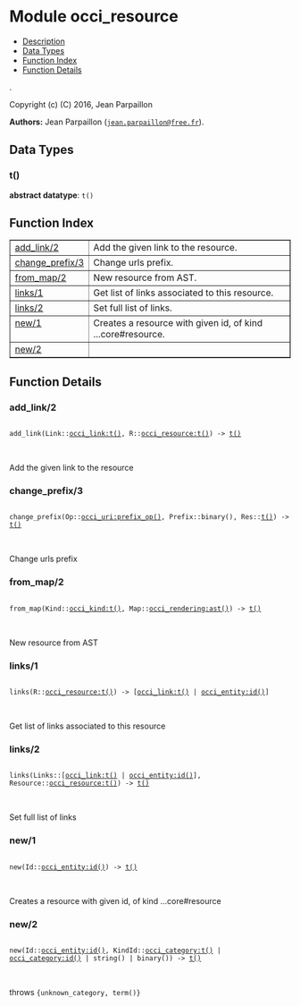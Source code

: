 

# Module occi_resource #
* [Description](#description)
* [Data Types](#types)
* [Function Index](#index)
* [Function Details](#functions)

.

Copyright (c) (C) 2016, Jean Parpaillon

__Authors:__ Jean Parpaillon ([`jean.parpaillon@free.fr`](mailto:jean.parpaillon@free.fr)).

<a name="types"></a>

## Data Types ##




### <a name="type-t">t()</a> ###


__abstract datatype__: `t()`

<a name="index"></a>

## Function Index ##


<table width="100%" border="1" cellspacing="0" cellpadding="2" summary="function index"><tr><td valign="top"><a href="#add_link-2">add_link/2</a></td><td>Add the given link to the resource.</td></tr><tr><td valign="top"><a href="#change_prefix-3">change_prefix/3</a></td><td>Change urls prefix.</td></tr><tr><td valign="top"><a href="#from_map-2">from_map/2</a></td><td>New resource from AST.</td></tr><tr><td valign="top"><a href="#links-1">links/1</a></td><td>Get list of links associated to this resource.</td></tr><tr><td valign="top"><a href="#links-2">links/2</a></td><td>Set full list of links.</td></tr><tr><td valign="top"><a href="#new-1">new/1</a></td><td>Creates a resource with given id, of kind ...core#resource.</td></tr><tr><td valign="top"><a href="#new-2">new/2</a></td><td></td></tr></table>


<a name="functions"></a>

## Function Details ##

<a name="add_link-2"></a>

### add_link/2 ###

<pre><code>
add_link(Link::<a href="occi_link.md#type-t">occi_link:t()</a>, R::<a href="occi_resource.md#type-t">occi_resource:t()</a>) -&gt; <a href="#type-t">t()</a>
</code></pre>
<br />

Add the given link to the resource

<a name="change_prefix-3"></a>

### change_prefix/3 ###

<pre><code>
change_prefix(Op::<a href="occi_uri.md#type-prefix_op">occi_uri:prefix_op()</a>, Prefix::binary(), Res::<a href="#type-t">t()</a>) -&gt; <a href="#type-t">t()</a>
</code></pre>
<br />

Change urls prefix

<a name="from_map-2"></a>

### from_map/2 ###

<pre><code>
from_map(Kind::<a href="occi_kind.md#type-t">occi_kind:t()</a>, Map::<a href="occi_rendering.md#type-ast">occi_rendering:ast()</a>) -&gt; <a href="#type-t">t()</a>
</code></pre>
<br />

New resource from AST

<a name="links-1"></a>

### links/1 ###

<pre><code>
links(R::<a href="occi_resource.md#type-t">occi_resource:t()</a>) -&gt; [<a href="occi_link.md#type-t">occi_link:t()</a> | <a href="occi_entity.md#type-id">occi_entity:id()</a>]
</code></pre>
<br />

Get list of links associated to this resource

<a name="links-2"></a>

### links/2 ###

<pre><code>
links(Links::[<a href="occi_link.md#type-t">occi_link:t()</a> | <a href="occi_entity.md#type-id">occi_entity:id()</a>], Resource::<a href="occi_resource.md#type-t">occi_resource:t()</a>) -&gt; <a href="#type-t">t()</a>
</code></pre>
<br />

Set full list of links

<a name="new-1"></a>

### new/1 ###

<pre><code>
new(Id::<a href="occi_entity.md#type-id">occi_entity:id()</a>) -&gt; <a href="#type-t">t()</a>
</code></pre>
<br />

Creates a resource with given id, of kind ...core#resource

<a name="new-2"></a>

### new/2 ###

<pre><code>
new(Id::<a href="occi_entity.md#type-id">occi_entity:id()</a>, KindId::<a href="occi_category.md#type-t">occi_category:t()</a> | <a href="occi_category.md#type-id">occi_category:id()</a> | string() | binary()) -&gt; <a href="#type-t">t()</a>
</code></pre>
<br />

throws `{unknown_category, term()}`

